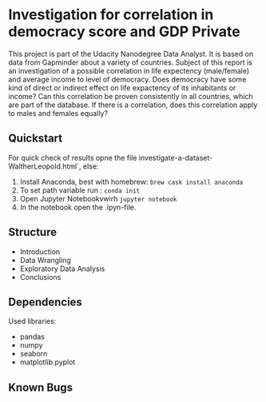 # Investigation for correlation in democracy score and GDP Private

This project is part of the Udacity Nanodegree Data Analyst. It is based on data from Gapminder about a variety of countries. Subject of this report is an investigation of a possible correlation in life expectency (male/female) and average income to level of democracy. Does democracy have some kind of direct or indirect effect on life expactency of its inhabitants or income? Can this correlation be proven consistently in all countries, which are part of the database. If there is a correlation, does this correlation apply to males and females equally?

## Quickstart
For quick check of results opne the file investigate-a-dataset-WaltherLeopold.html`, else:

1. Install Anaconda, best with homebrew: `brew cask install anaconda `
2. To set path variable run : ```conda init```
3. Open Jupyter Notebookvwirh ```jupyter notebook```
4. In the notebook open the .ipyn-file.

## Structure
- Introduction
- Data Wrangling
- Exploratory Data Analysis
- Conclusions


## Dependencies
Used libraries:
- pandas
- numpy
- seaborn
- matplotlib.pyplot

## Known Bugs
